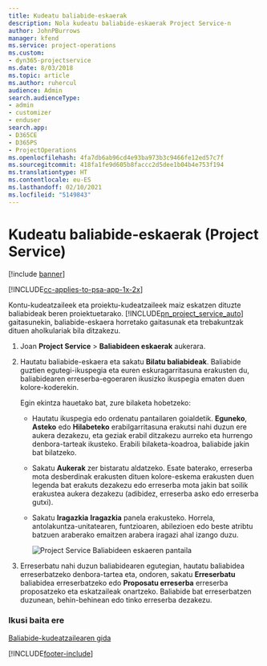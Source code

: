 ```yaml
---
title: Kudeatu baliabide-eskaerak
description: Nola kudeatu baliabide-eskaerak Project Service-n
author: JohnPBurrows
manager: kfend
ms.service: project-operations
ms.custom:
- dyn365-projectservice
ms.date: 8/03/2018
ms.topic: article
ms.author: ruhercul
audience: Admin
search.audienceType:
- admin
- customizer
- enduser
search.app:
- D365CE
- D365PS
- ProjectOperations
ms.openlocfilehash: 4fa7db6ab96cd4e93ba973b3c9466fe12ed57c7f
ms.sourcegitcommit: 418fa1fe9d605b8faccc2d5dee1b04b4e753f194
ms.translationtype: HT
ms.contentlocale: eu-ES
ms.lasthandoff: 02/10/2021
ms.locfileid: "5149843"
---
```

# <a name="manage-resource-requests-project-service"></a>Kudeatu baliabide-eskaerak (Project Service)

[!include [banner](../includes/psa-now-project-operations.md)]

[!INCLUDE[cc-applies-to-psa-app-1x-2x](../includes/cc-applies-to-psa-app-1x-2x.md)]

Kontu-kudeatzaileek eta proiektu-kudeatzaileek maiz eskatzen dituzte baliabideak beren proiektuetarako. [!INCLUDE[pn_project_service_auto](../includes/pn-project-service-auto.md)] gaitasunekin, baliabide-eskaera horretako gaitasunak eta trebakuntzak dituen aholkulariak bila ditzakezu.  
  
1. Joan **Project Service** > **Baliabideen eskaerak** aukerara.  
  
2. Hautatu baliabide-eskaera eta sakatu **Bilatu baliabideak**. Baliabide guztien egutegi-ikuspegia eta euren eskuragarritasuna erakusten du, baliabidearen erreserba-egoeraren ikusizko ikuspegia ematen duen kolore-koderekin.  
  
    Egin ekintza hauetako bat, zure bilaketa hobetzeko:  
  
   -   Hautatu ikuspegia edo ordenatu pantailaren goialdetik. **Eguneko**, **Asteko** edo **Hilabeteko** erabilgarritasuna erakutsi nahi duzun ere aukera dezakezu, eta geziak erabil ditzakezu aurreko eta hurrengo denbora-tarteak ikusteko. Erabili bilaketa-koadroa, baliabide jakin bat bilatzeko.  
  
   -   Sakatu **Aukerak** zer bistaratu aldatzeko. Esate baterako, erreserba mota desberdinak erakusten dituen kolore-eskema erakusten duen legenda bat erakuts dezakezu edo erreserba mota jakin bat soilik erakustea aukera dezakezu (adibidez, erreserba asko edo erreserba gutxi).  
  
   -   Sakatu **Iragazkia** **Iragazkia** panela erakusteko. Horrela, antolakuntza-unitatearen, funtzioaren, abilezioen edo beste atribtu batzuen araberako emaitzen arabera iragazi ahal izango duzu.  
  
       ![Project Service Baliabideen eskaeren pantaila](../psa/media/project-service-resource-request-screen.png "Project Service Baliabideen eskaeren pantaila")  
  
3. Erreserbatu nahi duzun baliabidearen egutegian, hautatu baliabidea erreserbatzeko denbora-tartea eta, ondoren, sakatu **Erreserbatu** baliabidea erreserbatzeko edo **Proposatu erreserba** erreserba proposatzeko eta eskatzaileak onartzeko. Baliabide bat erreserbatzen duzunean, behin-behinean edo tinko erreserba dezakezu.  
  
### <a name="see-also"></a>Ikusi baita ere  
 [Baliabide-kudeatzailearen gida](../psa/resource-manager-guide.md)


[!INCLUDE[footer-include](../includes/footer-banner.md)]